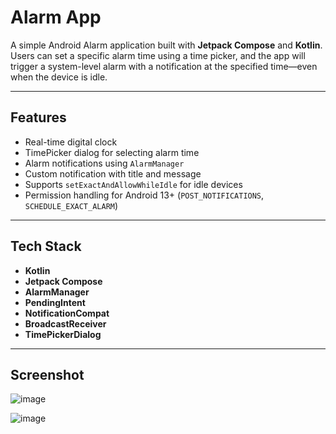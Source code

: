 # Alarm App

A simple Android Alarm application built with **Jetpack Compose** and **Kotlin**. Users can set a specific alarm time using a time picker, and the app will trigger a system-level alarm with a notification at the specified time—even when the device is idle.

---

## Features

-  Real-time digital clock
-  TimePicker dialog for selecting alarm time
-  Alarm notifications using `AlarmManager`
-  Custom notification with title and message
-  Supports `setExactAndAllowWhileIdle` for idle devices
-  Permission handling for Android 13+ (`POST_NOTIFICATIONS`, `SCHEDULE_EXACT_ALARM`)

---

## Tech Stack

- **Kotlin**
- **Jetpack Compose**
- **AlarmManager**
- **PendingIntent**
- **NotificationCompat**
- **BroadcastReceiver**
- **TimePickerDialog**

---

## Screenshot

![image](https://github.com/user-attachments/assets/ad962068-9bf0-4fda-bcd6-9303825b21dd)

![image](https://github.com/user-attachments/assets/2b8beec8-a2f5-41a5-a1c0-eff174e5b65a)

